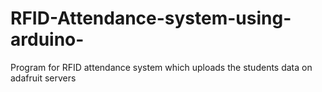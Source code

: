 # RFID-Attendance-system-using-arduino-
Program for RFID attendance system which uploads the students data on adafruit servers 
